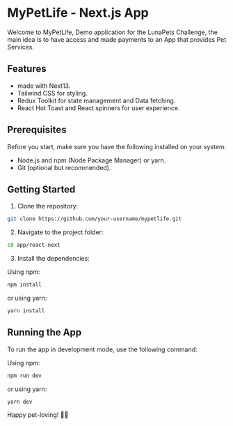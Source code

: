 # MyPetLife - Next.js App

Welcome to MyPetLife, Demo application for the LunaPets Challenge,
the main idea is to have access and made payments to an App that provides Pet Services.

## Features

- made with Next13.
- Tailwind CSS for styling.
- Redux Toolkit for state management and Data fetching.
- React Hot Toast and React spinners for user experience.

## Prerequisites

Before you start, make sure you have the following installed on your system:

- Node.js and npm (Node Package Manager) or yarn.
- Git (optional but recommended).

## Getting Started

1. Clone the repository:

```bash
git clone https://github.com/your-username/mypetlife.git
```

2. Navigate to the project folder:

```bash
cd app/react-next
```

3. Install the dependencies:

Using npm:

```bash
npm install
```

or using yarn:

```bash
yarn install
```

## Running the App

To run the app in development mode, use the following command:

Using npm:

```bash
npm run dev
```

or using yarn:

```bash
yarn dev
```
Happy pet-loving! 🐾😊